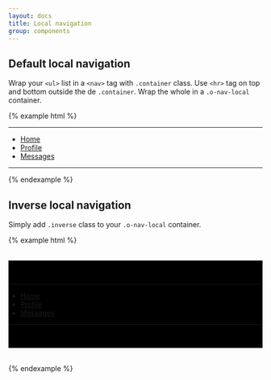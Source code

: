 ```yaml
---
layout: docs
title: Local navigation
group: components
---
```


## Default local navigation

Wrap your `<ul>` list in a `<nav>` tag with `.container` class. Use `<hr>` tag on top and bottom outside the de `.container`. Wrap the whole in a `.o-nav-local` container.

{% example html %}
 <div class="o-nav-local">
    <hr aria-hidden="true">
    <nav class="container">
        <ul class="nav nav-inline">
            <li class="nav-item"><a class="nav-link active" href="#">Home</a></li>
            <li class="nav-item"><a class="nav-link" href="#">Profile</a></li>
            <li class="nav-item"><a class="nav-link" href="#">Messages</a></li>
        </ul>
    </nav>
    <hr aria-hidden="true">
</div>
{% endexample %}

## Inverse local navigation

Simply add `.inverse` class to your `.o-nav-local` container.

{% example html %}
<div style="margin: 2rem 0; padding: 2rem 0; background-color: black;">
    <div class="o-nav-local inverse">
        <hr aria-hidden="true">
        <nav class="container">
            <ul class="nav nav-inline">
                <li class="nav-item"><a class="nav-link" href="#">Home</a></li>
            <li class="nav-item"><a class="nav-link active" href="#">Profile</a></li>
            <li class="nav-item"><a class="nav-link" href="#">Messages</a></li>
            </ul>
        </nav>
        <hr aria-hidden="true">
    </div>
</div>
{% endexample %}
